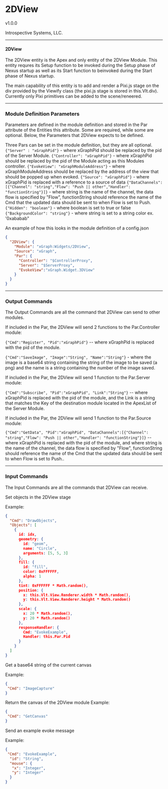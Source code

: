 # 2DView 

v1.0.0

Introspective Systems, LLC.


---
#### 2DView

The 2DView entity is the Apex and only entity of the 2DView Module. This entity requres its Setup function to be invoked during the Setup phase of Nexus startup as well as its Start function to beinvoked during the Start phase of Nexus startup.

The main capability of this entity is to add and render a Pixi.js stage on the div provided by the Viewify class (the pixi.js stage is stored in this.Vlt.div). Currently only Pixi primitives can be added to the scene/reneered.

---

### Module Definition Parameters

Parameters are defined in the module definition and stored in the Par attribute 
of the Entities this attribute.
Some are required, while some are optional. Below, the Parameters
that 2DView expects to be defined.

Three Pars can be set in the module definition, but they are all optional. 
`{"Server" : "xGraphPid"}`  - where xGraphPid should be replaced by the pid of the Server Module.
`{"Controller": "xGraphPid"}`  - where xGraphPid should be replaced by the pid of the Module acting as this Modules controller. 
`{"EvokeView": "xGraphModuleAddress"}`  - where xGraphModuleAddress should be replaced by the address of the view that should be popped up when evoked. 
`{"Source": "xGraphPid"}` - where xGraphPid is replaced with a reference to a source of data
`{"DataChannels": [{"Channel": "string","Flow": "Push || other","Handler": "functionString"}]}` - where string is the name of the channel, the data flow is specified by "Flow", functionString should reference the name of the Cmd that the updated data should be sent to when Flow is set to Push.
`{"Hidden": "boolean"}` - where boolean is set to true or false
`{"BackgroundColor": "string"}` - where string is set to a string color ex. '0xababab"

An example of how this looks in the module definition of a config.json
``` json
{
  "2DView": {
    "Module": "xGraph:Widgets/2DView",
    "Source": "xGraph",
    "Par": {
      "Controller": "$ControllerProxy",
      "Server": "$ServerProxy",
      "EvokeView":"xGraph.Widget.3DView"
    }
  }
}
```

---

### Output Commands

The Output Commands are all the command that 2DView can send to
other modules.

If included in the Par, the 2DView will send 2 functions to the Par.Controller module:

`{"Cmd":"Register", "Pid":"xGraphPid"}` -- where xGraphPid is replaced with the pid of the module.

`{"Cmd":"SaveImage", "Image":"String", "Name":"String"}` - where the image is a base64 string containing the string of the image to be saved (a png) and the name is a string containing the number of the image saved.

If included in the Par, the 2DView will send 1 function to the Par.Server module:

`{"Cmd":"Subscribe", "Pid":"xGraphPid", "Link":"String"}` -- where xGraphPid is replaced with the pid of the module, and the Link is a string that matches the Key of the destination module located in the ApexList of the Server Module.

If included in the Par, the 2DView will send 1 function to the Par.Source module:

`{"Cmd":"GetData", "Pid":"xGraphPid", "DataChannels":[{"Channel": "string","Flow": "Push || other","Handler": "functionString"}]}` -- where xGraphPid is replaced with the pid of the module,  and where string is the name of the channel, the data flow is specified by "Flow", functionString should reference the name of the Cmd that the updated data should be sent to when Flow is set to Push..

---

### Input Commands
The Input Commands are all the commands that 2DView can
receive.

Set objects in the 2DView stage

Example: 

```json
{
  "Cmd": "DrawObjects",
  "Objects": [
    {
      id: idx,
      geometry: {
        id: "geom",
        name: "Circle",
        arguments: [5, 5, 3]
      },
      fill: {
        id: "fill",
        color: 0xFFFFFF,
        alpha: 1
      },
      tint: 0xFFFFFF * Math.random(),
      position: {
        x: this.Vlt.View.Renderer.width * Math.random(),
        y: this.Vlt.View.Renderer.height * Math.random()
      },
      scale: {
        x: 20 * Math.random(),
        y: 20 * Math.random()
      },
      responseHandler: {
        Cmd: "EvokeExample",
        Handler: this.Par.Pid
      }
    }
  ]
}
```

Get a base64 string of the current canvas

Example:

```json
{
 "Cmd": "ImageCapture"
}
```

Return the canvas of the 2DView module
Example:

```json
{
 "Cmd": "GetCanvas"
}
```

Send an example evoke message

Example:
```json
{
 "Cmd": "EvokeExample",
  "id": "String",
  "mouse": {
   "x": "Integer",
   "y": "Integer"
  }
}
```